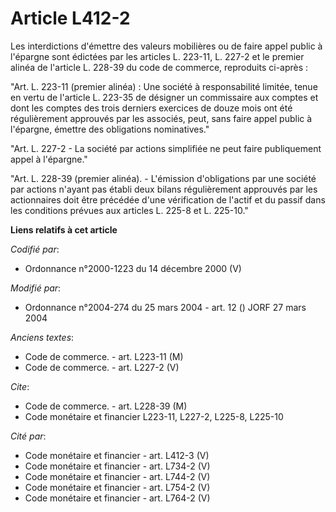 # Article L412-2

Les interdictions d'émettre des valeurs mobilières ou de faire appel public à l'épargne sont édictées par les articles L.
223-11, L. 227-2 et le premier alinéa de l'article L. 228-39 du code de commerce, reproduits ci-après :

"Art. L. 223-11 (premier alinéa) : Une société à responsabilité limitée, tenue en vertu de l'article L. 223-35 de désigner un
commissaire aux comptes et dont les comptes des trois derniers exercices de douze mois ont été régulièrement approuvés par
les associés, peut, sans faire appel public à l'épargne, émettre des obligations nominatives."

"Art. L. 227-2 - La société par actions simplifiée ne peut faire publiquement appel à l'épargne."

"Art. L. 228-39 (premier alinéa). - L'émission d'obligations par une société par actions n'ayant pas établi deux bilans
régulièrement approuvés par les actionnaires doit être précédée d'une vérification de l'actif et du passif dans les
conditions prévues aux articles L. 225-8 et L. 225-10."

**Liens relatifs à cet article**

_Codifié par_:

  - Ordonnance n°2000-1223 du 14 décembre 2000 (V)

_Modifié par_:

  - Ordonnance n°2004-274 du 25 mars 2004 - art. 12 () JORF 27 mars 2004

_Anciens textes_:

  - Code de commerce. - art. L223-11 (M)
  - Code de commerce. - art. L227-2 (V)

_Cite_:

  - Code de commerce. - art. L228-39 (M)
  - Code monétaire et financier L223-11, L227-2, L225-8, L225-10

_Cité par_:

  - Code monétaire et financier - art. L412-3 (V)
  - Code monétaire et financier - art. L734-2 (V)
  - Code monétaire et financier - art. L744-2 (V)
  - Code monétaire et financier - art. L754-2 (V)
  - Code monétaire et financier - art. L764-2 (V)
